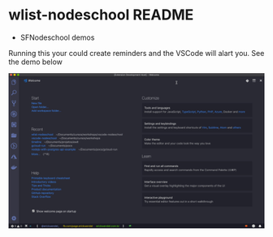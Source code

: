 # wlist-nodeschool README

- SFNodeschool demos

Running this your could create reminders and the VSCode will alart you. See the demo below

![](https://raw.githubusercontent.com/ErickWendel/sfnodescool-vscode-extension/master/resources/extension.gif)